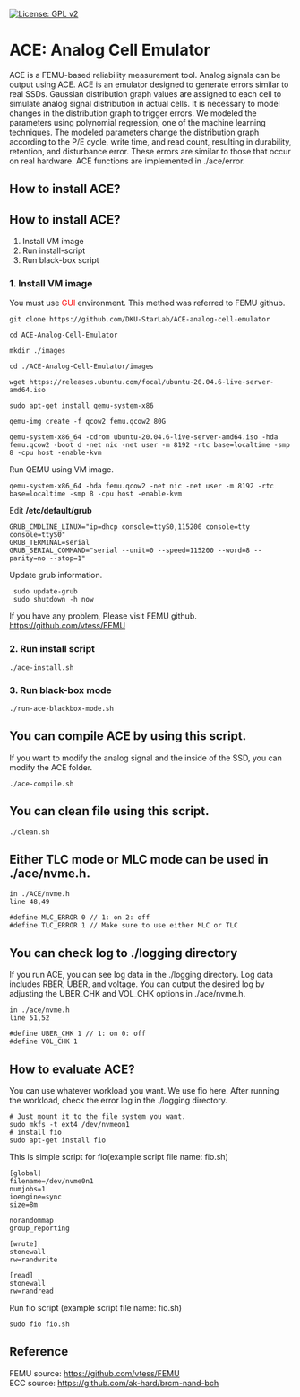 [![License: GPL v2](https://img.shields.io/badge/License-GPL%20v2-blue.svg)](https://www.gnu.org/licenses/old-licenses/gpl-2.0.en.html)

# ACE: Analog Cell Emulator 

ACE is a FEMU-based reliability measurement tool. Analog signals can be output using ACE. ACE is an emulator designed to generate errors similar to real SSDs. Gaussian distribution graph values ​​are assigned to each cell to simulate analog signal distribution in actual cells. It is necessary to model changes in the distribution graph to trigger errors. We modeled the parameters using polynomial regression, one of the machine learning techniques. The modeled parameters change the distribution graph according to the P/E cycle, write time, and read count, resulting in durability, retention, and disturbance error. These errors are similar to those that occur on real hardware. ACE functions are implemented in ./ace/error.

## How to install ACE?
## How to install ACE?

1. Install VM image
2. Run install-script
3. Run black-box script

### 1. Install VM image
You must use <span style="color:red"> GUI </span> environment. This method was referred to FEMU github. <br>

```
git clone https://github.com/DKU-StarLab/ACE-analog-cell-emulator

cd ACE-Analog-Cell-Emulator

mkdir ./images

cd ./ACE-Analog-Cell-Emulator/images

wget https://releases.ubuntu.com/focal/ubuntu-20.04.6-live-server-amd64.iso

sudo apt-get install qemu-system-x86

qemu-img create -f qcow2 femu.qcow2 80G

qemu-system-x86_64 -cdrom ubuntu-20.04.6-live-server-amd64.iso -hda femu.qcow2 -boot d -net nic -net user -m 8192 -rtc base=localtime -smp 8 -cpu host -enable-kvm

```

Run QEMU using VM image.
```
qemu-system-x86_64 -hda femu.qcow2 -net nic -net user -m 8192 -rtc base=localtime -smp 8 -cpu host -enable-kvm
```

Edit **/etc/default/grub**
```
GRUB_CMDLINE_LINUX="ip=dhcp console=ttyS0,115200 console=tty console=ttyS0"
GRUB_TERMINAL=serial
GRUB_SERIAL_COMMAND="serial --unit=0 --speed=115200 --word=8 --parity=no --stop=1"
```
Update grub information.
```
 sudo update-grub
 sudo shutdown -h now
 ```
If you have any problem, Please visit FEMU github. <br>
https://github.com/vtess/FEMU
 ### 2. Run install script
 ```
 ./ace-install.sh
 ```
 ### 3. Run black-box mode
 ```
 ./run-ace-blackbox-mode.sh
 ```

 ## You can compile ACE by using this script. 
 If you want to modify the analog signal and the inside of the SSD, you can modify the ACE folder.
 ```
 ./ace-compile.sh
 ```

 ## You can clean file using this script.
 ```
 ./clean.sh
 ```

 ## Either TLC mode or MLC mode can be used in ./ace/nvme.h.
```
in ./ACE/nvme.h 
line 48,49

#define MLC_ERROR 0 // 1: on 2: off
#define TLC_ERROR 1 // Make sure to use either MLC or TLC
```

 ## You can check log to ./logging directory
If you run ACE, you can see log data in the ./logging directory. Log data includes RBER, UBER, and voltage. You can output the desired log by adjusting the UBER_CHK and VOL_CHK options in ./ace/nvme.h.
```
in ./ace/nvme.h 
line 51,52

#define UBER_CHK 1 // 1: on 0: off
#define VOL_CHK 1
```
## How to evaluate ACE?
You can use whatever workload you want. We use fio here. After running the workload, check the error log in the ./logging directory.
```
# Just mount it to the file system you want.
sudo mkfs -t ext4 /dev/nvmeon1
# install fio
sudo apt-get install fio
```
This is simple script for fio(example script file name: fio.sh)
```
[global]
filename=/dev/nvme0n1
numjobs=1
ioengine=sync
size=8m

norandommap
group_reporting

[wrute]
stonewall
rw=randwrite

[read]
stonewall
rw=randread
```
Run fio script (example script file name: fio.sh)
```
sudo fio fio.sh
```

## Reference
FEMU source: https://github.com/vtess/FEMU <br>
ECC source: https://github.com/ak-hard/brcm-nand-bch

 
